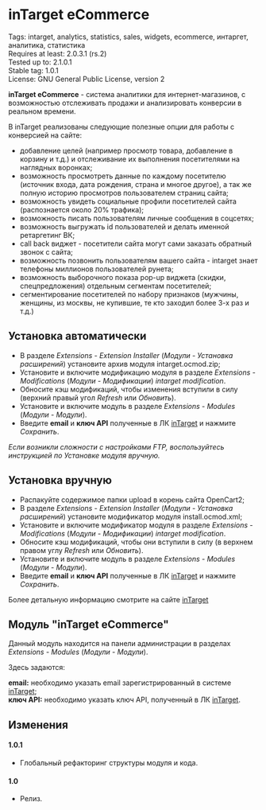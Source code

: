# inTarget eCommerce

Tags: intarget, analytics, statistics, sales, widgets, ecommerce, интаргет, аналитика, статистика  
Requires at least: 2.0.3.1 (rs.2)  
Tested up to: 2.1.0.1  
Stable tag: 1.0.1  
License: GNU General Public License, version 2  

**inTarget eCommerce** - система аналитики для интернет-магазинов, с возможностью отслеживать продажи и анализировать конверсии в реальном времени.  

В inTarget реализованы следующие полезные опции для работы с конверсией на сайте:
 - добавление целей (например просмотр товара, добавление в корзину и т.д.) и отслеживание их выполнения посетителями на наглядных воронках;
 - возможность просмотреть данные по каждому посетителю (источник входа, дата рождения, страна и многое другое), а так же полную историю просмотров пользователем страниц сайта;
 - возможность увидеть социальные профили посетителей сайта (распознается около 20% трафика);
 - возможность писать пользователям личные сообщения в соцсетях;
 - возможность выгружать id пользователей и делать именной ретаргетинг ВК;
 - call back виджет - посетители сайта могут сами заказать обратный звонок с сайта;
 - возможность позвонить пользователям вашего сайта - intarget знает телефоны миллионов пользователей рунета;
 - возможность выборочного показа pop-up виджета (скидки, спецпредложения) отдельным сегментам посетителей;
 - сегментирование посетителей по набору признаков (мужчины, женщины, из москвы, не купившие, те кто заходил более 3-х раз и т.д.)

## Установка автоматически
  - В разделе *Extensions - Extension Installer* (*Модули - Установка расширений*) установите архив модуля intarget.ocmod.zip;
  - Установите и включите модификацию модуля в разделе *Extensions - Modifications* (*Модули - Модификации*) *intarget modification*.
  - Обносите кэш модификаций, чтобы изменения вступили в силу (верхний правый угол *Refresh* или *Обновить*).
  - Установите и включите модуль в разделе *Extensions - Мodules* (*Модули - Модули*).
  - Введите **email** и **ключ API** полученные в ЛК [inTarget](https://intarget.ru) и нажмите *Сохранить*.

*Если возникли сложности с настройками FTP, воспользуйтесь инструкцией по Установке модуля вручную.*

## Установка вручную
  - Распакуйте содержимое папки upload в корень сайта OpenCart2;
  - В разделе *Extensions - Extension Installer* (*Модули - Установка расширений*) установите модификатор модуля install.ocmod.xml;
  - Установите и включите модификатор модуля в разделе *Extensions - Modifications* (*Модули - Модификации*) *intarget modification*.
  - Обносите кэш модификаций, чтобы они вступили в силу (в верхнем правом углу *Refresh* или *Обновить*).
  - Установите и включите модуль в разделе *Extensions - Мodules* (*Модули - Модули*).
  - Введите **email** и **ключ API** полученные в ЛК [inTarget](https://intarget.ru) и нажмите *Сохранить*.

Более детальную информацию смотрите на сайте [inTarget](https://intarget.ru)

## Модуль "inTarget eCommerce"

Данный модуль находится на панели администрации в разделах *Extensions - Мodules* (*Модули - Модули*).

Здесь задаются:

**email:** необходимо указать email зарегистрированный в системе [inTarget](https://intarget.ru);  
**ключ API:** необходимо указать ключ API, полученный в ЛК [inTarget](https://intarget.ru).  

## Изменения

#### 1.0.1
 - Глобальный рефакторинг структуры модуля и кода.

#### 1.0
 * Релиз.
